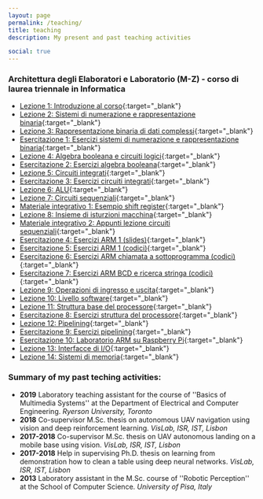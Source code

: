 ```yaml
---
layout: page
permalink: /teaching/
title: teaching
description: My present and past teaching activities

social: true
---
```


### Architettura degli Elaboratori e Laboratorio (M-Z) - corso di laurea triennale in Informatica

* [Lezione 1: Introduzione al corso](../assets/pdf/introduzione-al-corso.pdf){:target="\_blank"}
* [Lezione 2: Sistemi di numerazione e rappresentazione binaria](../assets/pdf/Sistemi-di-numerazione-e-rappresentazione-binaria.pdf){:target="\_blank"}
* [Lezione 3: Rappresentazione binaria di dati complessi](../assets/pdf/Rappresentazione-binaria-di-dati-complessi.pdf){:target="\_blank"}
* [Esercitazione 1: Esercizi sistemi di numerazione e rappresentazione binaria](../assets/pdf/Esercizi-sistemi-di-numerazione-e-rappresentazione-binaria.pdf){:target="\_blank"}
* [Lezione 4: Algebra booleana e circuiti logici](../assets/pdf/algebra-booleana-e-circuiti-logici.pdf){:target="\_blank"}
* [Esercitazione 2: Esercizi algebra booleana](../assets/pdf/Esercizi-algebra-booleana.pdf){:target="\_blank"}
* [Lezione 5: Circuiti integrati](../assets/pdf/Tecnologia-microelettronica.pdf){:target="\_blank"}
* [Esercitazione 3: Esercizi circuiti integrati](../assets/pdf/Esercizi-circuiti-logici.pdf){:target="\_blank"}
* [Lezione 6: ALU](../assets/pdf/ALU.pdf){:target="\_blank"}
* [Lezione 7: Circuiti sequenziali](../assets/pdf/Reti-sequenziali.pdf){:target="\_blank"}
* [Materiale integrativo 1: Esempio shift register](../assets/img/Esempio_Shift_register.png){:target="\_blank"}
* [Lezione 8: Insieme di isturzioni macchina](../assets/pdf/Insieme-di-istruzioni-macchina.pdf){:target="\_blank"}
* [Materiale integrativo 2: Appunti lezione circuiti sequenziali](../assets/archives/Appunti-lezione-2.zip){:target="\_blank"}
* [Esercitazione 4: Esercizi ARM 1 (slides)](../assets/pdf/Esercitazione-ARM-1.pdf){:target="\_blank"}
* [Esercitazione 5: Esercizi ARM 1 (codici)](../assets/archives/Esercizi_assembly_1.zip){:target="\_blank"}
* [Esercitazione 6: Esercizi ARM chiamata a sottoprogramma (codici)](../assets/archives/Esercizi_assembly_2.zip){:target="\_blank"}
* [Esercitazione 7: Esercizi ARM BCD e ricerca stringa (codici)](../assets/archives/Esercizi_assembly_3.zip){:target="\_blank"}
* [Lezione 9: Operazioni di ingresso e uscita](../assets/pdf/Operazioni-di-ingresso-e-uscita.pdf){:target="\_blank"}
* [Lezione 10: Livello software](../assets/pdf/Livello-software.pdf){:target="\_blank"}
* [Lezione 11: Struttura base del processore](../assets/pdf/Struttura-base-del-processore.pdf){:target="\_blank"}
* [Esercitazione 8: Esercizi struttura del processore](../assets/pdf/Esercizi-struttura-del-processore.pdf){:target="\_blank"}
* [Lezione 12: Pipelining](../assets/pdf/Pipelining.pdf){:target="\_blank"}
* [Esercitazione 9: Esercizi pipelining](../assets/pdf/Esercizi-pipelining.pdf){:target="\_blank"}
* [Esercitazione 10: Laboratorio ARM su Raspberry Pi](https://github.com/nigno17/ARM_lab){:target="\_blank"}
* [Lezione 13: Interfacce di I/O](../assets/pdf/Interfacce-Input-Output.pdf){:target="\_blank"}
* [Lezione 14: Sistemi di memoria](../assets/pdf/sistemi_di_memoria.pdf){:target="\_blank"}

### Summary of my past teching activities:

* <b>2019</b> Laboratory teaching assistant for the course of ''Basics of Multimedia Systems'' at the Department of Electrical and Computer Engineering. <i>Ryerson University, Toronto</i>
* <b>2018</b> Co-supervisor M.Sc. thesis on autonomous UAV navigation using vision and deep reinforcement learning. <i>VisLab, ISR, IST, Lisbon</i>
* <b>2017-2018</b> Co-supervisor M.Sc. thesis on UAV autonomous landing on a mobile base using vision. <i>VisLab, ISR, IST, Lisbon</i>
* <b>2017-2018</b> Help in supervising Ph.D. thesis on learning from demonstration how to clean a table using deep neural networks. <i>VisLab, ISR, IST, Lisbon</i>
* <b>2013</b> Laboratory assistant in the M.Sc. course of ''Robotic Perception'' at the School of Computer Science. <i>University of Pisa, Italy</i>
